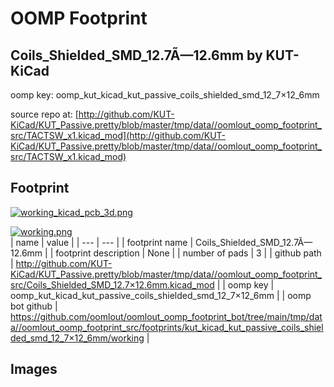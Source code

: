 # OOMP Footprint  
## Coils_Shielded_SMD_12.7Ã—12.6mm  by KUT-KiCad  
  
oomp key: oomp_kut_kicad_kut_passive_coils_shielded_smd_12_7×12_6mm  
  
source repo at: [http://github.com/KUT-KiCad/KUT_Passive.pretty/blob/master/tmp/data//oomlout_oomp_footprint_src/TACTSW_x1.kicad_mod](http://github.com/KUT-KiCad/KUT_Passive.pretty/blob/master/tmp/data//oomlout_oomp_footprint_src/TACTSW_x1.kicad_mod)  
## Footprint  
  
[![working_kicad_pcb_3d.png](working_kicad_pcb_3d_600.png)](working_kicad_pcb_3d.png)  
  
[![working.png](working_600.png)](working.png)  
| name | value | 
| --- | --- | 
| footprint name | Coils_Shielded_SMD_12.7Ã—12.6mm | 
| footprint description | None | 
| number of pads | 3 | 
| github path | http://github.com/KUT-KiCad/KUT_Passive.pretty/blob/master/tmp/data//oomlout_oomp_footprint_src/Coils_Shielded_SMD_12.7×12.6mm.kicad_mod | 
| oomp key | oomp_kut_kicad_kut_passive_coils_shielded_smd_12_7×12_6mm | 
| oomp bot github | https://github.com/oomlout/oomlout_oomp_footprint_bot/tree/main/tmp/data//oomlout_oomp_footprint_src/footprints/kut_kicad_kut_passive_coils_shielded_smd_12_7×12_6mm/working | 
## Images  
